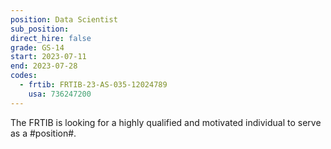 ```yaml
---
position: Data Scientist
sub_position:
direct_hire: false
grade: GS-14
start: 2023-07-11
end: 2023-07-28
codes:
  - frtib: FRTIB-23-AS-035-12024789
    usa: 736247200
---
```


The FRTIB is looking for a highly qualified and motivated individual to serve as a #position#.
